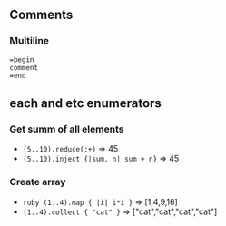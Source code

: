 ## Comments
### Multiline
```
=begin
comment 
=end
```
## each and etc enumerators
### Get summ of all elements
* `(5..10).reduce(:+)`                 => 45
* `(5..10).inject {|sum, n| sum + n}`   => 45
### Create array
* `ruby (1..4).map { |i| i*i }` => [1,4,9,16]
* `(1..4).collect { "cat" }` => ["cat","cat","cat","cat"]


